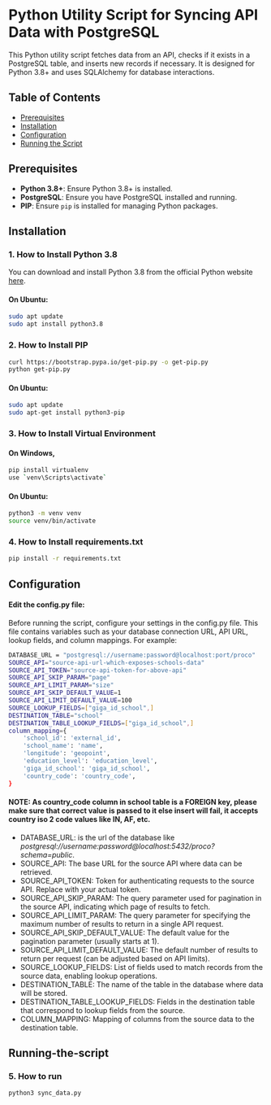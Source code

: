 # Python Utility Script for Syncing API Data with PostgreSQL

This Python utility script fetches data from an API, checks if it exists in a PostgreSQL table, and inserts new records if necessary. It is designed for Python 3.8+ and uses SQLAlchemy for database interactions.

## Table of Contents
- [Prerequisites](#prerequisites)
- [Installation](#installation)
- [Configuration](#configuration)
- [Running the Script](#running-the-script)

## Prerequisites
- **Python 3.8+**: Ensure Python 3.8+ is installed.
- **PostgreSQL**: Ensure you have PostgreSQL installed and running.
- **PIP**: Ensure `pip` is installed for managing Python packages.

## Installation

### 1. How to Install Python 3.8
You can download and install Python 3.8 from the official Python website [here](https://www.python.org/downloads/release/python-380/).

#### On Ubuntu:
```bash
sudo apt update
sudo apt install python3.8
```

### 2. How to Install PIP
```bash
curl https://bootstrap.pypa.io/get-pip.py -o get-pip.py
python get-pip.py
```

#### On Ubuntu:
```bash
sudo apt update
sudo apt-get install python3-pip
```

### 3. How to Install Virtual Environment
#### On Windows,
```bash
pip install virtualenv
use `venv\Scripts\activate`
```

#### On Ubuntu:
```bash
python3 -m venv venv
source venv/bin/activate  
```

### 4. How to Install requirements.txt
```bash
pip install -r requirements.txt
```

## Configuration
#### Edit the config.py file:
Before running the script, configure your settings in the config.py file. 
This file contains variables such as your database connection URL, API URL, lookup fields, and column mappings. For example:
```bash
DATABASE_URL = "postgresql://username:password@localhost:port/proco"
SOURCE_API="source-api-url-which-exposes-schools-data"
SOURCE_API_TOKEN="source-api-token-for-above-api"
SOURCE_API_SKIP_PARAM="page"
SOURCE_API_LIMIT_PARAM="size"
SOURCE_API_SKIP_DEFAULT_VALUE=1
SOURCE_API_LIMIT_DEFAULT_VALUE=100
SOURCE_LOOKUP_FIELDS=["giga_id_school",]
DESTINATION_TABLE="school"
DESTINATION_TABLE_LOOKUP_FIELDS=["giga_id_school",]
column_mapping={
    'school_id': 'external_id',
    'school_name': 'name',
    'longitude': 'geopoint',
    'education_level': 'education_level',
    'giga_id_school': 'giga_id_school',
    'country_code': 'country_code',
}
```
#### NOTE: As country_code column in school table is a FOREIGN key, please make sure that correct value is passed to it else insert will fail, it accepts country iso 2 code values like IN, AF, etc.
- DATABASE_URL: is the url of the database like <i>postgresql://username:password@localhost:5432/proco?schema=public</i>.
- SOURCE_API: The base URL for the source API where data can be retrieved.
- SOURCE_API_TOKEN: Token for authenticating requests to the source API. Replace with your actual token.
- SOURCE_API_SKIP_PARAM: The query parameter used for pagination in the source API, indicating which page of results to fetch.
- SOURCE_API_LIMIT_PARAM: The query parameter for specifying the maximum number of results to return in a single API request.
- SOURCE_API_SKIP_DEFAULT_VALUE: The default value for the pagination parameter (usually starts at 1).
- SOURCE_API_LIMIT_DEFAULT_VALUE: The default number of results to return per request (can be adjusted based on API limits).
- SOURCE_LOOKUP_FIELDS: List of fields used to match records from the source data, enabling lookup operations.
- DESTINATION_TABLE: The name of the table in the database where data will be stored.
- DESTINATION_TABLE_LOOKUP_FIELDS: Fields in the destination table that correspond to lookup fields from the source.
- COLUMN_MAPPING: Mapping of columns from the source data to the destination table.

## Running-the-script
### 5. How to run
```bash
python3 sync_data.py
```



